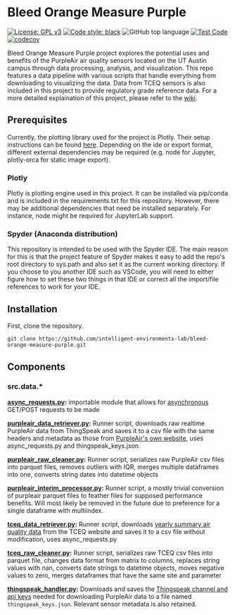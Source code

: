 # Bleed Orange Measure Purple

[![License: GPL v3](https://img.shields.io/badge/License-GPLv3-blue.svg)](https://www.gnu.org/licenses/gpl-3.0)
[![Code style: black](https://img.shields.io/badge/code%20style-black-000000.svg)](https://github.com/psf/black)
![GitHub top language](https://img.shields.io/github/languages/top/intelligent-environments-lab/bleed-orange-measure-purple)
[![Test Code](https://github.com/intelligent-environments-lab/bleed-orange-measure-purple/workflows/Test%20Code/badge.svg)](https://github.com/intelligent-environments-lab/bleed-orange-measure-purple/actions?query=workflow%3A%22Test+Code%22)
[![codecov](https://codecov.io/gh/intelligent-environments-lab/bleed-orange-measure-purple/branch/dev/graph/badge.svg)](https://codecov.io/gh/intelligent-environments-lab/bleed-orange-measure-purple)



Bleed Orange Measure Purple project explores the potential uses and benefits of the PurpleAir air quality sensors located on the UT Austin campus through data processing, analysis, and visualization. This repo features a data pipeline with various scripts that handle everything from downloading to visualizing the data. Data from TCEQ sensors is also included in this project to provide regulatory grade reference data. For a more detailed explaination of this project, please refer to the [wiki](https://github.com/intelligent-environments-lab/bleed-orange-measure-purple/wiki).

## Prerequisites


Currently, the plotting library used for the project is Plotly. Their setup instructions can be found [here](https://plotly.com/python/getting-started/). Depending on the ide or export format, different external dependencies may be required (e.g. node for Jupyter, plotly-orca for static image export).
### Plotly

Plotly is plotting engine used in this project. It can be installed via pip/conda and is included in the requirements.txt for this repository. However, there may be additional dependencies that need be installed separately. For instance, node might be required for JupyterLab support.

### Spyder (Anaconda distribution)

This repository is intended to be used with the Spyder IDE. The main reason for this is that the project feature of Spyder makes it easy to add the repo's root directory to sys.path and also set it as the current working directory. If you choose to you another IDE such as VSCode, you will need to either figure how to set these two things in that IDE or correct all the import/file references to work for your IDE.


## Installation
First, clone the repository.
```
git clone https://github.com/intelligent-environments-lab/bleed-orange-measure-purple.git
```

## Components

### src.data.*
**[async_requests.py](src/data/async_request.py):** importable module that allows for [asynchronous](https://realpython.com/async-io-python/) GET/POST requests to be made

**[purpleair_data_retriever.py](src/data/purpleair_data_retriever.py):** Runner script, downloads raw realtime PurpleAir data from ThingSpeak and saves it to a csv file with the same headers and metadata as those from [PurpleAir's own website](https://www.purpleair.com/sensorlist?exclude=true&nwlat=30.291268505204116&selat=30.272526603783206&nwlng=-97.7717631299262&selng=-97.72423886855452), uses async_requests.py and thingspeak_keys.json.

**[purpleair_raw_cleaner.py](src/data/purpleair_raw_cleaner.py):** Runner script, serializes raw PurpleAir csv files into parquet files, removes outliers with IQR, merges multiple dataframes into one, converts string dates into datetime objects

**[purpleair_interim_processor.py](src/data/purpleair_interim_processor.py):** Runner script, a mostly trivial conversion of purpleair parquet files to feather files for supposed performance benefits. Will most likely be removed in the future due to preference for a single dataframe with multiindex.

**[tceq_data_retriever.py](src/data/tceq_data_retriever.py):** Runner script, downloads [yearly summary air quality data](https://www.tceq.texas.gov/cgi-bin/compliance/monops/yearly_summary.pl) from the TCEQ website and saves it to a csv file without modification, uses async_requests.py

**[tceq_raw_cleaner.py](src/data/tceq_raw_cleaner.py):** Runner script, serializes raw TCEQ csv files into parquet file, changes data format from matrix to columns, replaces string values with nan, converts date strings to datetime objects, moves negative values to zero, merges dataframes that have the same site and parameter

**[thingspeak_handler.py](src/data/thingspeak_handler.py):** Downloads and saves the [Thingspeak channel and api keys](https://www.purpleair.com/json?exclude=true&key=null&show=null&nwlat=30.291268505204116&selat=30.272526603783206&nwlng=-97.7717631299262&selng=-97.72423886855452) needed for downloading PurpleAir data to a file named ```thingspeak_keys.json```. Relevant sensor metadata is also retained.
